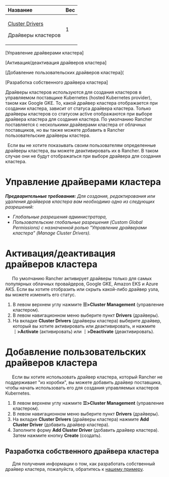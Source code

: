 ﻿


|**Название**|**Вес**|
| :- | :- |
|<p>[Cluster Drivers](https://github.com/rancher/docs/blob/master/content/rancher/v2.6/en/admin-settings/drivers/cluster-drivers/_index.md) </p><p>Драйверы кластеров</p>|1|


[Управление драйверами кластера]

[Активация/деактивация драйверов кластера]

[Добавление пользовательских драйверов кластера](

[Разработка собственного драйвера кластера]

Драйверы кластеров используются для создания кластеров в управляемом поставщике Kubernetes (hosted Kubernetes provider), таком как Google GKE. То, какой драйвер кластера отображается при создании кластера, зависит от статуса драйвера кластера. Только драйверы кластеров со статусом active отображаются при выборе драйвера кластера для создания кластера. По умолчанию Rancher поставляется с несколькими драйверами кластера от облачных поставщиков, но вы также можете добавить в Rancher пользовательские драйверы кластера.

` `Если вы не хотите показывать своим пользователям определенные драйверы кластера, вы можете деактивировать их в Rancher. В таком случае они не будут отображаться при выборе драйвера для создания кластера.
# Управление драйверами кластера
***Предварительные требования:** Для создания, редактирования или удаления драйверов кластера вам необходимо одно из следующих разрешений:*

- *Глобальные разрешения администратора,*
- *Пользовательские глобальные разрешения (Custom Global Permissions) с назначенной ролью "Управление драйверами кластера" (Manage Cluster Drivers).*
# Активация/деактивация драйверов кластера
`	`По умолчанию Rancher активирует драйверы только для самых популярных облачных провайдеров, Google GKE, Amazon EKS и Azure AKS. Если вы хотите отобразить или скрыть какой-либо драйвер узла, вы можете изменить его статус.

1. В левом верхнем углу нажмите **☰>Cluster Management** (управление кластером).
1. В левом навигационном меню выберите пункт **Drivers** (драйверы).
1. На вкладке **Cluster Drivers** (драйверы кластера) выберите драйвер, который вы хотите активировать или деактивировать, и нажмите **⋮>Activate** (активировать) или **⋮>Deactivate** (деактивировать).
# Добавление пользовательских драйверов кластера
`	`Если вы хотите использовать драйвер кластера, который Rancher не поддерживает "из коробки", вы можете добавить драйвер поставщика, чтобы начать использовать его для создания управляемых кластеров Kubernetes.

1. В левом верхнем углу нажмите **☰>Cluster Management** (управление кластером).
1. В левом навигационном меню выберите пункт **Drivers** (драйверы).
1. На вкладке **Cluster Drivers** (драйверы кластера) нажмите **Add Cluster Driver** (добавить драйвер кластера).
1. Заполните форму **Add Cluster Driver** (добавить драйвер кластера). Затем нажмите кнопку **Create** (создать).
## Разработка собственного драйвера кластера
`	`Для получения информации о том, как разработать собственный драйвер кластера, пожалуйста, обратитесь к [нашему примеру](https://github.com/rancher-plugins/kontainer-engine-driver-example).




[^1]: 
